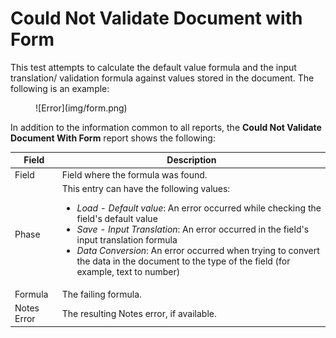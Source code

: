 # Could Not Validate Document with Form

This test attempts to calculate the default value formula and the input translation/ validation formula against values stored in the document. The following is an example:
<figure markdown="1">
  ![Error](img/form.png)
</figure>

In addition to the information common to all reports, the **Could Not Validate Document With Form** report shows the following:

| Field | Description |
| --- | --- |
| Field |Field where the formula was found. |
| Phase | This entry can have the following values:<ul><li><i>Load - Default value</i>: An error occurred while checking the field's default value</li><li><i>Save - Input Translation</i>: An error occurred in the field's input translation formula</li><li><i>Data Conversion</i>: An error occurred when trying to convert the data in the document to the type of the field (for example, text to number)</li></ul> |
| Formula | The failing formula. |
| Notes Error | The resulting Notes error, if available. |
